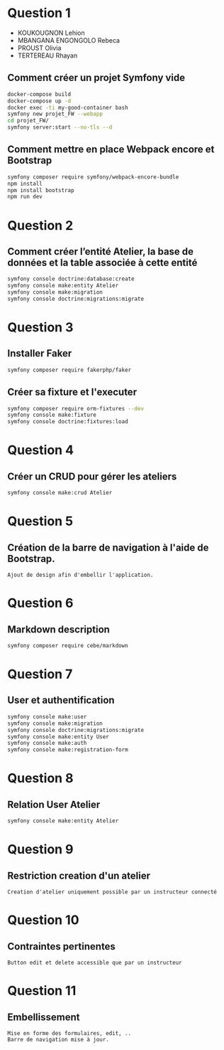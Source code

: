 # Question 1

- KOUKOUGNON Lehion
- MBANGANA ENGONGOLO Rebeca
- PROUST Olivia
- TERTEREAU Rhayan

## Comment créer un projet Symfony vide
```bash
docker-compose build
docker-compose up -d
docker exec -ti my-good-container bash
symfony new projet_FW --webapp
cd projet_FW/
symfony server:start --no-tls --d
```

## Comment mettre en place Webpack encore et Bootstrap

```bash
symfony composer require symfony/webpack-encore-bundle
npm install
npm install bootstrap
npm run dev
```

# Question 2

## Comment créer l’entité Atelier, la base de données et la table associée à cette entité
```bash
symfony console doctrine:database:create
symfony console make:entity Atelier
symfony console make:migration
symfony console doctrine:migrations:migrate
```

# Question 3

## Installer Faker
```bash
symfony composer require fakerphp/faker
```

## Créer sa fixture et l'executer
```bash
symfony composer require orm-fixtures --dev
symfony console make:fixture
symfony console doctrine:fixtures:load
```

# Question 4

## Créer un CRUD pour gérer les ateliers
```bash
symfony console make:crud Atelier
```

# Question 5 

## Création de la barre de navigation à l'aide de Bootstrap. 
   ```
   Ajout de design afin d'embellir l'application. 
   ```

# Question 6

## Markdown description
```bash
symfony composer require cebe/markdown
```

# Question 7

## User et authentification
```bash
symfony console make:user
symfony console make:migration
symfony console doctrine:migrations:migrate
symfony console make:entity User
symfony console make:auth
symfony console make:registration-form
```

# Question 8

## Relation User Atelier
```bash
symfony console make:entity Atelier
```

# Question 9

## Restriction creation d'un atelier
```
Creation d'atelier uniquement possible par un instructeur connecté
```

# Question 10

## Contraintes pertinentes
```
Button edit et delete accessible que par un instructeur
```

# Question 11

## Embellissement
```
Mise en forme des formulaires, edit, ..
Barre de navigation mise à jour.
```
